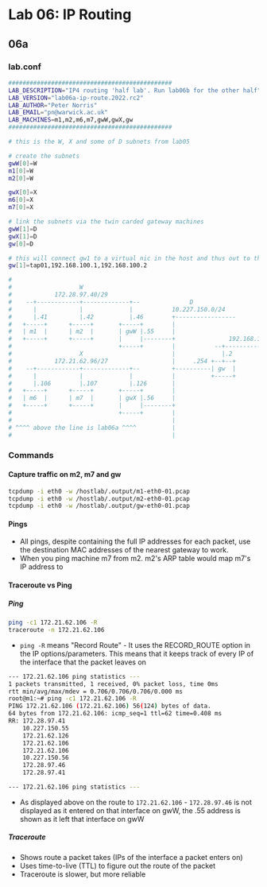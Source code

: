 # Lab 06: IP Routing

## 06a
### lab.conf
``` sh
##############################################
LAB_DESCRIPTION="IP4 routing 'half lab'. Run lab06b for the other half"
LAB_VERSION="lab06a-ip-route.2022.rc2"
LAB_AUTHOR="Peter Norris"
LAB_EMAIL="pn@warwick.ac.uk"
LAB_MACHINES=m1,m2,m6,m7,gwW,gwX,gw
##############################################

# this is the W, X and some of D subnets from lab05

# create the subnets
gwW[0]=W
m1[0]=W
m2[0]=W

gwX[0]=X
m6[0]=X
m7[0]=X

# link the subnets via the twin carded gateway machines
gwW[1]=D
gwX[1]=D
gw[0]=D

# this will connect gw1 to a virtual nic in the host and thus out to the internet
gw[1]=tap01,192.168.100.1,192.168.100.2

#
#                   W
#            172.28.97.40/29
#    --+------------+-------------+--              D
#      |            |             |           10.227.150.0/24
#      |.41         |.42          |.46        +-----------------
#   +-----+      +-----+       +-----+        |
#   | m1  |      | m2  |       | gwW |.55     |
#   +-----+      +-----+       |     |--------+               192.168.100.0/24
#                              +-----+        |           --+-----------------+-- -
#                   X                         |             |.2             .1|
#            172.21.62.96/27                  |     .254 +--+--+          +---+---+
#    --+------------+-------------+--         +----------| gw  |          |  host |
#      |            |             |           |          +-----+          +---+---+
#      |.106        |.107         |.126       |                               |
#   +-----+      +-----+       +-----+        |                               +-- >>> Internet >>>
#   | m6  |      | m7  |       | gwX |.56     |
#   +-----+      +-----+       |     |--------+
#                              +-----+        |
#                                             |
# ^^^^ above the line is lab06a ^^^^          | 
#                                             |
```

### Commands
#### Capture traffic on m2, m7 and gw
```sh
tcpdump -i eth0 -w /hostlab/.output/m1-eth0-01.pcap
tcpdump -i eth0 -w /hostlab/.output/m2-eth0-01.pcap
tcpdump -i eth0 -w /hostlab/.output/gw-eth0-01.pcap
```

#### Pings
- All pings, despite containing the full IP addresses for each packet, use the destination MAC addresses of the nearest gateway to work. 
- When you ping machine m7 from m2. m2's ARP table would map m7's IP address to 


#### Traceroute vs Ping
##### Ping
```sh
ping -c1 172.21.62.106 -R
traceroute -n 172.21.62.106
```
- `ping -R` means "Record Route" - It uses the RECORD_ROUTE option in the IP options/parameters. This means that it keeps track of every IP of the interface that the packet leaves on

``` sh
--- 172.21.62.106 ping statistics ---
1 packets transmitted, 1 received, 0% packet loss, time 0ms
rtt min/avg/max/mdev = 0.706/0.706/0.706/0.000 ms
root@m1:~# ping -c1 172.21.62.106 -R
PING 172.21.62.106 (172.21.62.106) 56(124) bytes of data.
64 bytes from 172.21.62.106: icmp_seq=1 ttl=62 time=0.408 ms
RR: 172.28.97.41
	10.227.150.55
	172.21.62.126
	172.21.62.106
	172.21.62.106
	10.227.150.56
	172.28.97.46
	172.28.97.41

--- 172.21.62.106 ping statistics ---
```

- As displayed above on the route to `172.21.62.106`  -  `172.28.97.46` is not displayed as it entered on that interface on gwW, the .55 address is shown as it left that interface on gwW

##### Traceroute
- Shows route a packet takes (IPs of the interface a packet enters on)
- Uses time-to-live (TTL) to figure out the route of the packet
- Traceroute is slower, but more reliable 

